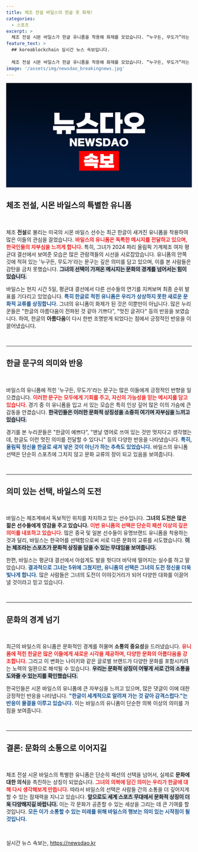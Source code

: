 ```yaml
---
title: 체조 전설 바일스의 한글 옷 화제!
categories:
  - 스포츠
excerpt: >
  체조 전설 시몬 바일스가 한글 유니폼을 착용해 화제를 모았습니다. “누구든, 무도가”라는 문구가 담긴 유니폼에 한국 팬들은 찬사와 궁금증을 쏟고 있습니다. 바일스의 선택에 숨겨진 의미는?
feature_text: >
  ## koreablockchain 실시간 뉴스 속보입니다.

  체조 전설 시몬 바일스가 한글 유니폼을 착용해 화제를 모았습니다. “누구든, 무도가”라는 문구가 담긴 유니폼에 한국 팬들은 찬사와 궁금증을 쏟고 있습니다. 바일스의 선택에 숨겨진 의미는?
image: '/assets/img/newsdao_breakingnews.jpg'
---
```


<p><img src="/assets/img/newsdao_breakingnews.jpg" alt="koreablockchain 속보" /></p>

<h2 data-ke-size="size26">체조 전설, 시몬 바일스의 특별한 유니폼</h2>

<p data-ke-size="size16">&nbsp;</p>

<p>체조 <b>전설</b>로 불리는 미국의 시몬 바일스 선수는 최근 한글이 새겨진 유니폼을 착용하여 많은 이들의 관심을 끌었습니다. <b><span style="color: #ee2323;">바일스의 유니폼은 독특한 메시지를 전달하고 있으며, 한국인들의 자부심을 느끼게 합니다.</span></b> 특히, 그녀가 2024 파리 올림픽 기계체조 여자 평균대 결선에서 보여준 모습은 많은 관람객들의 시선을 사로잡았습니다. 유니폼의 안쪽 깃에 적혀 있는 '누구든, 무도가'라는 문구는 깊은 의미를 담고 있으며, 이를 본 사람들은 감탄을 금치 못했습니다. <b><span style="background-color: #21538527;">그녀의 선택이 가져온 메시지는 문화의 경계를 넘어서는 힘이 있습니다.</span></b> </p>

<p>바일스는 현지 시간 5일, 평균대 결선에서 다른 선수들의 연기를 지켜보며 최종 순위 발표를 기다리고 있었습니다. <b><span style="color: #1a5490;">특히 한글로 적힌 유니폼은 우리가 상상하지 못한 새로운 문화적 교류를 상징합니다.</span></b> 그녀의 유니폼이 화제가 된 것은 이뿐만이 아닙니다. 많은 누리꾼들은 "한글의 아름다움이 전파된 것 같아 기쁘다", "멋진 글귀다" 등의 반응을 보였습니다. 하여, 한글의 <b>아름다움</b>이 다시 한번 조명받게 되었다는 점에서 긍정적인 반응을 이끌어냈습니다. </p>

<p data-ke-size="size16">&nbsp;</p>

<hr>

<p data-ke-size="size16"> </p>

<h2 data-ke-size="size26">한글 문구의 의미와 반응</h2>

<p data-ke-size="size16">&nbsp;</p>

<p>바일스의 유니폼에 적힌 '누구든, 무도가'라는 문구는 많은 이들에게 긍정적인 반향을 일으켰습니다. <b><span style="color: #ee2323;">이러한 문구는 모두에게 기회를 주고, 자신의 가능성을 믿는 메시지를 담고 있습니다.</span></b> 경기 중 이 유니폼을 입고 서 있는 모습은 특히 인상 깊어 많은 이의 가슴에 큰 감동을 안겼습니다. <b><span style="background-color: #21538527;">한국인들은 이러한 문화적 상징성을 소중히 여기며 자부심을 느끼고 있습니다.</span></b> </p>

<p>경기를 본 누리꾼들은 "한글이 예쁘다", "맨날 영어로 쓰여 있는 것만 멋지다고 생각했는데, 한글도 이런 멋진 의미를 전달할 수 있다니" 등의 다양한 반응을 나타냈습니다. <b><span style="color: #1a5490;">특히, 올림픽 정신을 한글로 새겨 넣은 것이 아닌가 하는 추측도 있었습니다.</span></b> 바일스의 유니폼 선택은 단순히 스포츠에 그치지 않고 문화 교류의 장이 되고 있음을 보여줍니다. </p>

<p data-ke-size="size16">&nbsp;</p>

<hr>

<p data-ke-size="size16"> </p>

<h2 data-ke-size="size26">의미 있는 선택, 바일스의 도전</h2>

<p data-ke-size="size16">&nbsp;</p>

<p>바일스는 체조계에서 독보적인 위치를 차지하고 있는 선수입니다. <b>그녀의 도전은 많은 젊은 선수들에게 영감을 주고 있습니다.</b> <b><span style="color: #ee2323;">이번 유니폼의 선택은 단순히 패션 이상의 깊은 의미를 내포하고 있습니다.</span></b> 많은 중국 및 일본 선수들이 유명브랜드 유니폼을 착용하는 것과 달리, 바일스는 한국어를 선택함으로써 서로 다른 문화의 교류를 시도했습니다. <b><span style="background-color: #21538527;">이는 체조라는 스포츠가 문화적 상징을 담을 수 있는 무대임을 보여줍니다.</span></b> </p>

<p>한편, 바일스는 평균대 결선에서 아쉽게도 발을 헛디뎌 바닥에 떨어지는 실수를 하고 말았습니다. <b><span style="color: #1a5490;">결과적으로 그녀는 5위에 그쳤지만, 유니폼의 선택은 그녀의 도전 정신을 더욱 빛나게 합니다.</span></b> 많은 사람들은 그녀의 도전이 이야깃거리가 되어 다양한 대화를 이끌어 낼 것이라고 믿고 있습니다. </p>

<p data-ke-size="size16">&nbsp;</p>

<hr>

<p data-ke-size="size16"> </p>

<h2 data-ke-size="size26">문화의 경계 넘기</h2>

<p data-ke-size="size16">&nbsp;</p>

<p>최근의 바일스의 유니폼은 문화적인 경계를 허물며 <b>소통의 중요성</b>을 드러냈습니다. <b><span style="color: #ee2323;">유니폼에 적힌 한글은 많은 이들에게 새로운 시각을 제공하며, 다양한 문화의 아름다움을 강조합니다.</span></b> 그리고 이 변화는 나이키와 같은 글로벌 브랜드가 다양한 문화를 포함시키려는 노력의 일환으로 해석될 수 있습니다. <b><span style="background-color: #21538527;">우리는 문화적 상징이 어떻게 서로 간의 소통을 도와줄 수 있는지를 확인했습니다.</span></b> </p>

<p>한국인들은 시몬 바일스의 유니폼에 큰 자부심을 느끼고 있으며, 많은 댓글이 이에 대한 긍정적인 반응을 나타냅니다. <b><span style="color: #1a5490;">"한글이 세계적으로 알려져 가는 것 같아 감격스럽다."는 반응이 물결을 이루고 있습니다.</span></b> 이는 바일스의 유니폼이 단순한 의복 이상의 의미를 가짐을 보여줍니다.</p>

<p data-ke-size="size16">&nbsp;</p>

<hr>

<p data-ke-size="size16"> </p>

<h2 data-ke-size="size26">결론: 문화의 소통으로 이어지길</h2>

<p data-ke-size="size16">&nbsp;</p>

<p>체조 전설 시몬 바일스의 특별한 유니폼은 단순히 패션의 선택을 넘어서, 실제로 <b>문화에 대한 의식</b>을 촉진하는 상징이 되었습니다. <b><span style="color: #ee2323;">그녀의 의복에 담긴 의미는 우리가 한글에 대해 다시 생각해보게 만듭니다.</span></b> 따라서 바일스의 선택은 사람들 간의 소통을 더 깊어지게 할 수 있는 잠재력을 지니고 있습니다. <b><span style="background-color: #21538527;">앞으로도 세계 스포츠 무대에서 문화적 상징이 더욱 다양해지길 바랍니다.</span></b> 이는 각 문화가 공존할 수 있는 세상을 그리는 데 큰 기여를 할 것입니다. <b><span style="color: #1a5490;">모든 이가 소통할 수 있는 미래를 위해 바일스의 행보는 의미 있는 시작점이 될 것입니다.</span></b></p>

<p data-ke-size="size16">&nbsp;</p>
실시간 뉴스 속보는, <a href="https://newsdao.kr" rel="dofollow">https://newsdao.kr</a>



